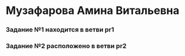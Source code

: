 # Музафарова Амина Витальевна
### Задание №1 находится в ветви pr1 
### Задание №2 расположено в ветви pr2 